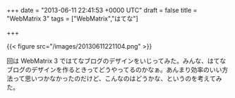 
+++
date = "2013-06-11 22:41:53 +0000 UTC"
draft = false
title = "WebMatrix 3"
tags = ["WebMatrix","はてな"]

+++


{{< figure src="/images/20130611221104.png"  >}}

回は WebMatrix 3 ではてなブログのデザインをいじってみた。みんな、はてなブログのデザインを作るときってどうやってるのかなぁ。あんまり効率のいい方法って思いつかなかったのだけど、こんなのはどうかな、というのを考えてみた。


